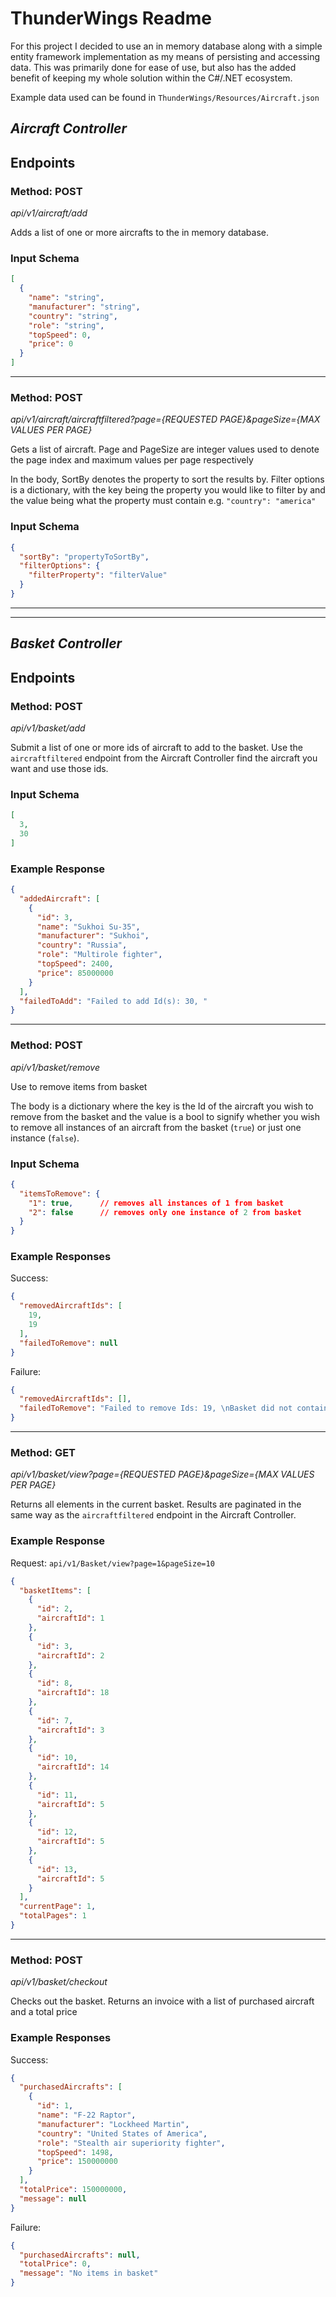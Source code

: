 # ThunderWings Readme

For this project I decided to use an in memory database along with a simple entity framework implementation as my means 
of persisting and accessing data. This was primarily done for ease of use, but also has the added benefit of keeping my
whole solution within the C#/.NET ecosystem.

Example data used can be found in `ThunderWings/Resources/Aircraft.json`

## *Aircraft Controller*

## Endpoints

### Method: POST
*api/v1/aircraft/add*

Adds a list of one or more aircrafts to the in memory database.

### Input Schema
```json
[
  {
    "name": "string",
    "manufacturer": "string",
    "country": "string",
    "role": "string",
    "topSpeed": 0,
    "price": 0
  }
]
```

---
### Method: POST
*api/v1/aircraft/aircraftfiltered?page={REQUESTED PAGE}&pageSize={MAX VALUES PER PAGE}*

Gets a list of aircraft. Page and PageSize are integer values used to denote the page index and maximum values per page respectively

In the body, SortBy denotes the property to sort the results by. Filter options is a dictionary, 
with the key being the property you would like to filter by and the value being what the property must contain
e.g. `"country": "america"`
### Input Schema
```json
{
  "sortBy": "propertyToSortBy",
  "filterOptions": {
    "filterProperty": "filterValue"
  }
}
```
---

---
## *Basket Controller*
## Endpoints

### Method: POST
*api/v1/basket/add*

Submit a list of one or more ids of aircraft to add to the basket. Use the `aircraftfiltered` endpoint from the 
Aircraft Controller find the aircraft you want and use those ids. 

### Input Schema
```json
[
  3,
  30
]
```
### Example Response
```json
{
  "addedAircraft": [
    {
      "id": 3,
      "name": "Sukhoi Su-35",
      "manufacturer": "Sukhoi",
      "country": "Russia",
      "role": "Multirole fighter",
      "topSpeed": 2400,
      "price": 85000000
    }
  ],
  "failedToAdd": "Failed to add Id(s): 30, "
}
```

---
### Method: POST
*api/v1/basket/remove*

Use to remove items from basket

The body is a dictionary where the key is the Id of the aircraft you wish to remove from the basket
and the value is a bool to signify whether you wish to remove all instances of an aircraft from the basket (`true`)
or just one instance (`false`).

### Input Schema
```json
{
  "itemsToRemove": {
    "1": true,      // removes all instances of 1 from basket
    "2": false      // removes only one instance of 2 from basket
  }
}
```
### Example Responses
Success:
```json
{
  "removedAircraftIds": [
    19,
    19
  ],
  "failedToRemove": null
}
```
Failure:
```json
{
  "removedAircraftIds": [],
  "failedToRemove": "Failed to remove Ids: 19, \nBasket did not contain elements with these ids"
}
```

---
### Method: GET
*api/v1/basket/view?page={REQUESTED PAGE}&pageSize={MAX VALUES PER PAGE}*

Returns all elements in the current basket. Results are paginated in the same way as the `aircraftfiltered` endpoint in
the Aircraft Controller.

### Example Response
Request: `api/v1/Basket/view?page=1&pageSize=10`
```json
{
  "basketItems": [
    {
      "id": 2,
      "aircraftId": 1
    },
    {
      "id": 3,
      "aircraftId": 2
    },
    {
      "id": 8,
      "aircraftId": 18
    },
    {
      "id": 7,
      "aircraftId": 3
    },
    {
      "id": 10,
      "aircraftId": 14
    },
    {
      "id": 11,
      "aircraftId": 5
    },
    {
      "id": 12,
      "aircraftId": 5
    },
    {
      "id": 13,
      "aircraftId": 5
    }
  ],
  "currentPage": 1,
  "totalPages": 1
}
```

--- 
### Method: POST
*api/v1/basket/checkout*

Checks out the basket. Returns an invoice with a list of purchased aircraft and a total price

### Example Responses
Success:
```json
{
  "purchasedAircrafts": [
    {
      "id": 1,
      "name": "F-22 Raptor",
      "manufacturer": "Lockheed Martin",
      "country": "United States of America",
      "role": "Stealth air superiority fighter",
      "topSpeed": 1498,
      "price": 150000000
    }
  ],
  "totalPrice": 150000000,
  "message": null
}
```
Failure:
```json
{
  "purchasedAircrafts": null,
  "totalPrice": 0,
  "message": "No items in basket"
}
```
